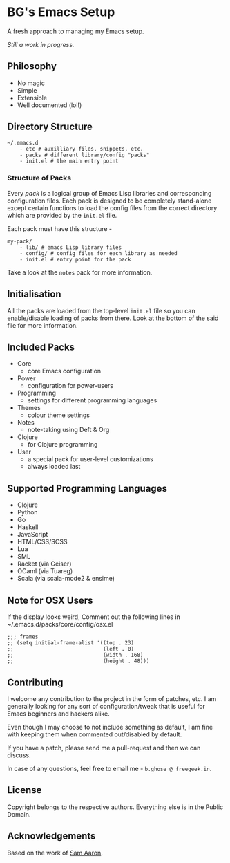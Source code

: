 # BG's Emacs Setup #
A fresh approach to managing my Emacs setup.

*Still a work in progress.*

## Philosophy ##
* No magic
* Simple
* Extensible
* Well documented (lol!)

## Directory Structure ##
    ~/.emacs.d
        - etc # auxilliary files, snippets, etc.
        - packs # different library/config "packs"
        - init.el # the main entry point

### Structure of Packs ###
Every *pack* is a logical group of Emacs Lisp libraries and
corresponding configuration files. Each pack is designed to be
completely stand-alone except certain functions to load the config files
from the correct directory which are provided by the `init.el` file.

Each pack must have this structure -

    my-pack/
        - lib/ # emacs Lisp library files
        - config/ # config files for each library as needed
        - init.el # entry point for the pack

Take a look at the `notes` pack for more information.

## Initialisation ##
All the packs are loaded from the top-level `init.el` file so you can
enable/disable loading of packs from there. Look at the bottom of the
said file for more information.


## Included Packs ##
* Core
  - core Emacs configuration
* Power
  - configuration for power-users
* Programming
  - settings for different programming languages
* Themes
  - colour theme settings
* Notes
  - note-taking using Deft & Org
* Clojure
  - for Clojure programming
* User
  - a special pack for user-level customizations
  - always loaded last

## Supported Programming Languages ##
* Clojure
* Python
* Go
* Haskell
* JavaScript
* HTML/CSS/SCSS
* Lua
* SML
* Racket (via Geiser)
* OCaml (via Tuareg)
* Scala (via scala-mode2 & ensime)

## Note for OSX Users ##
If the display looks weird, Comment out the following lines in ~/.emacs.d/packs/core/config/osx.el

    ;;; frames
    ;; (setq initial-frame-alist '((top . 23)
    ;;                             (left . 0)
    ;;                             (width . 168)
    ;;                             (height . 48)))


## Contributing ##
I welcome any contribution to the project in the form of patches, etc. I
am generally looking for any sort of configuration/tweak that is useful
for Emacs beginners and hackers alike.

Even though I may choose to not include something as default, I am fine
with keeping them when commented out/disabled by default.

If you have a patch, please send me a pull-request and then we can
discuss.

In case of any questions, feel free to email me - `b.ghose @ freegeek.in`.

## License ##
Copyright belongs to the respective authors. Everything else is in the
Public Domain.

## Acknowledgements ##
Based on the work of [Sam Aaron](https://github.com/overtone/emacs-live).

